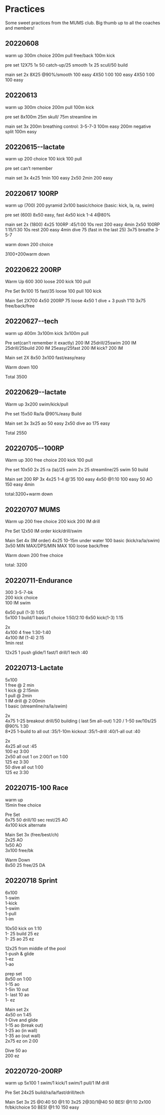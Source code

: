 # Practices
Some sweet practices from the MUMS club. Big thumb up to all the coaches and members!
## 20220608
warm up
300m choice
200m pull free/back
100m kick

pre set
12X75 1x 50 catch-up/25 smooth
    1x 25 scull/50 build

main set 2x
8X25 @90%/smooth
100 easy
4X50 1:00
100 easy
4X50 1:00
100 easy

## 20220613
warm up
300m choice
200m pull
100m kick

pre set
8x100m 25m skull/ 75m streamline
        im 

main set 3x
200m breathing control: 3-5-7-3
100m easy
200m negative split 
100m easy

## 20220615--lactate
warm up 
200 choice
100 kick
100 pull

pre set
can’t remember

main set 3x
4x25 1min
100 easy
2x50 2min
200 easy

## 20220617 100RP 
warm up (700)
200 pyramid
2x100 basic/choice (basic: kick, la, ra, swim)

pre set (600)
8x50 easy, fast
4x50 kick 1-4 4@80%

main set 2x (1800)
4x25 100RP :45/1:00 10s rest
200 easy 4min
2x50 100RP 1:15/1:30 10s rest
200 easy 4min
dive 75 (fast in the last 25)
3x75 breathe 3-5-7

warm down
200 choice

3100+200warm down

## 20220622 200RP
Warm Up 600
300 loose
200 kick
100 pull

Pre Set 9x100
15 fast/35 loose
100 pull
100 kick

Main Set 2X700
4x50 200RP
75 loose
4x50 1 dive + 3 push 1’10
3x75 free/back/free

## 20220627--tech
warm up
400m
3x100m kick
3x100m pull

Pre set(can’t remember it exactly)
200 IM 25drill/25swim
200 IM 25drill/25build
200 IM 25easy/25fast
200 IM kick?
200 IM 
 
Main set 2X
8x50
3x100 fast/easy/easy

Warm down
100

Total 3500

## 20220629--lactate
Warm up
3x200 swim/kick/pull

Pre set 15x50 
Ra/la 
@90%/easy 
Build

Main set 3x
3x25 ao
50 easy
2x50 dive ao
175 easy

Total 2550

## 20220705--100RP
Warm up
300 free choice
200 kick
100 pull

Pre set 10x50
2x 25 ra (la)/25 swim
2x 25 streamline/25 swim
50 build

Main set 200 RP 3x
4x25 1-4 @‘35
100 easy
4x50 @1:10
100 easy
50 AO
150 easy 4min

 total:3200+warm down

## 20220707 MUMS
Warm up
200 free choice
200 kick
200 IM drill

Pre Set
12x50 IM order kick/drill/swim

Main Set 4x (IM order)
4x25 10-15m under water
100 basic (kick/ra/la/swim)
3x50 MIN MAX/DPS/MIN MAX
100 loose back/free

Warm down
200 free choice

total: 3200

## 20220711-Endurance
300 3-5-7-bk  
200 kick choice  
100 IM swim  

6x50 pull (1-3) 1:05  
5x100 1 build/1 basic/1 choice 1:50/2:10
6x50 kick(1-3) 1:15  

2x  
4x100 4 free 1:30-1:40  
4x100 IM (1-4) 2:15  
1min rest  

12x25  1 push glide/1 fast/1 drill/1 tech :40  

## 20220713-Lactate
5x100  
1 free @ 2 min  
1 kick @ 2:15min  
1 pull @ 2min  
1 IM drill @ 2:00min  
1 basic (streamline/ra/la/swim)  

2x  
4x75 1-25 breakout drill/50 building ( last 5m all-out) 1:20 / 1-50 sw/10s/25 @90% 1:30  
8*25 1-build to all out :35/1-10m kickout :35/1-drill :40/1-all out :40

2x  
4x25 all out :45  
100 ez 3:00  
2x50 all out 1 on 2:00/1 on 1:00  
125 ez 3:30  
50 dive all out 1:00  
125 ez 3:30

## 20220715-100 Race
warm up  
15min free choice  

Pre Set  
6x75 50 drill/10 sec rest/25 AO  
4x100 kick alternate  

Main Set 3x (free/best/ch)  
2x25 AO  
1x50 AO  
3x100 free/bk  

Warm Down  
8x50 25 free/25 DA 

## 20220718 Sprint
6x100  
1-swim   
1-kick  
1-swim  
1-pull  
1-im  

10x50 kick on 1:10  
1- 25 build 25 ez  
1- 25 ao 25 ez  

12x25 from middle of the pool  
1-push & glide  
1-ez  
1-ao  

prep set  
8x50 on 1:00  
1-15 ao  
1-5in 10 out  
1- last 10 ao  
1- ez  

Main set
2x  
4x50  on 1:45  
1-Dive and glide  
1-15 ao (break out)  
1-25 ao (in wall)  
1-35 ao (out wall)  
2x75 ez on 2:00  

Dive 50 ao  
200 ez  

## 20220720-200RP
warm up
5x100 1 swim/1 kick/1 swim/1 pull/1 IM drill

Pre Set
24x25  build/ra/la/fast/drill/tech

Main Set 3x
25 @0:40
50 @1:10
3x25 2@30/1@40
50 BES! @1:10
2x100 fr/bk/choice
50 BES! @1:10
150 easy